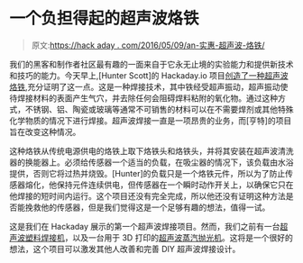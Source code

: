 # 一个负担得起的超声波烙铁

> 原文:[https://hack aday . com/2016/05/09/an-实惠-超声波-烙铁/](https://hackaday.com/2016/05/09/an-affordable-ultrasonic-soldering-iron/)

我们的黑客和制作者社区最有趣的一面来自于它永无止境的实验能力和提供新技术和技巧的能力。今天早上,[Hunter Scott]的 Hackaday.io 项目[创造了一种超声波烙铁](https://hackaday.io/project/11571-ultrasonic-soldering-iron),充分证明了这一点。这是一种焊接技术，其中铁经受超声振动，超声振动使待焊接材料的表面产生气穴，并去除任何会阻碍焊料粘附的氧化物。通过这种方式，不锈钢、铝、陶瓷或玻璃等通常不可销售的材料可以在不需要焊剂或其他特殊化学物质的情况下进行焊接。超声波焊接一直是一项昂贵的业务，而[亨特]的项目旨在改变这种情况。

这种烙铁从传统电源供电的烙铁上取下烙铁头和烙铁头，并将其安装在超声波清洗器的换能器上。必须给传感器一个适当的负载，在吸尘器的情况下，该负载由水浴提供，否则它将过热并烧毁。[Hunter]的负载只是一个烙铁元件，所以为了防止传感器熔化，他保持元件连续供电，但传感器在一个瞬时动作开关上，以确保它只在他焊接的短时间内运行。这个项目还没有完全完成，所以他还没有证明这种方法是否能挽救他的传感器，但是我们觉得这是一个足够有趣的想法，值得一试。

这是我们在 Hackaday 展示的第一个超声波焊接项目。然而，我们之前有一台[超声波塑料焊接机](http://hackaday.com/2012/01/20/diy-ultrasonic-plastic-welding/)，以及一台用于 3D 打印的[超声波蒸汽抛光机](http://hackaday.com/2015/05/16/ultrasonic-misting-vapor-polisher-for-3d-printed-parts/)。这将是一个很好的想法，这个项目可以激发其他人改善和完善 DIY 超声波焊接设计。